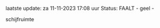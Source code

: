laatste update: 
za 11-11-2023 17:08   uur 
Status: FAALT - geel - 
<div class="service Y">schijfruimte</div>